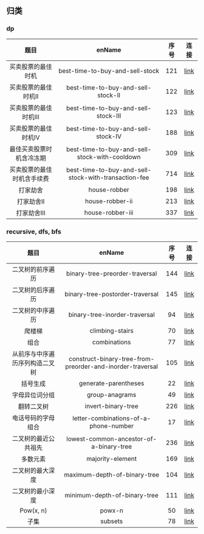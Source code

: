 ## 归类

### dp

| 题目 | enName | 序号 | 连接 |
| :---: | :---: | :---: | :---: |
| 买卖股票的最佳时机 | best-time-to-buy-and-sell-stock | 121 | [link](https://leetcode-cn.com/problems/best-time-to-buy-and-sell-stock/) |
| 买卖股票的最佳时机II | best-time-to-buy-and-sell-stock-II | 122 | [link](https://leetcode-cn.com/problems/best-time-to-buy-and-sell-stock-ii/) |
| 买卖股票的最佳时机III | best-time-to-buy-and-sell-stock-III | 123 | [link](https://leetcode-cn.com/problems/best-time-to-buy-and-sell-stock-iii/) |
| 买卖股票的最佳时机IV | best-time-to-buy-and-sell-stock-IV | 188 | [link](https://leetcode-cn.com/problems/best-time-to-buy-and-sell-stock-iv/) |
| 最佳买卖股票时机含冷冻期 | best-time-to-buy-and-sell-stock-with-cooldown | 309 | [link](https://leetcode-cn.com/problems/best-time-to-buy-and-sell-stock-with-cooldown/) |
| 买卖股票的最佳时机含手续费 | best-time-to-buy-and-sell-stock-with-transaction-fee | 714 | [link](https://leetcode-cn.com/problems/best-time-to-buy-and-sell-stock-with-transaction-fee/) |
| 打家劫舍 | house-robber | 198 | [link](https://leetcode-cn.com/problems/house-robber/) |
| 打家劫舍II | house-robber-ii | 213 | [link](https://leetcode-cn.com/problems/house-robber-ii/) |
| 打家劫舍III | house-robber-iii | 337 | [link](https://leetcode-cn.com/problems/house-robber-iii/) |



### recursive, dfs, bfs
| 题目 | enName | 序号 | 连接 |
| :---: | :---: | :---: | :---: |
| 二叉树的前序遍历 | binary-tree-preorder-traversal | 144 | [link](https://leetcode-cn.com/problems/binary-tree-preorder-traversal/)|
| 二叉树的后序遍历 | binary-tree-postorder-traversal | 145 | [link](https://leetcode-cn.com/problems/binary-tree-postorder-traversal/)|
| 二叉树的中序遍历 | binary-tree-inorder-traversal | 94 | [link](https://leetcode-cn.com/problems/binary-tree-inorder-traversal/)|
| 爬楼梯 | climbing-stairs | 70 | [link](https://leetcode-cn.com/problems/climbing-stairs/)|
| 组合 | combinations | 77 | [link](https://leetcode-cn.com/problems/combinations/)|
| 从前序与中序遍历序列构造二叉树 | construct-binary-tree-from-preorder-and-inorder-traversal | 105 | [link](https://leetcode-cn.com/problems/construct-binary-tree-from-preorder-and-inorder-traversal/)|
| 括号生成 | generate-parentheses | 22 | [link](https://leetcode-cn.com/problems/generate-parentheses/)|
| 字母异位词分组 | group-anagrams | 49 | [link](https://leetcode-cn.com/problems/group-anagrams/)|
| 翻转二叉树 | invert-binary-tree | 226 | [link](https://leetcode-cn.com/problems/invert-binary-tree/description/)|
| 电话号码的字母组合 | letter-combinations-of-a-phone-number | 17 | [link](https://leetcode-cn.com/problems/letter-combinations-of-a-phone-number/)|
| 二叉树的最近公共祖先 | lowest-common-ancestor-of-a-binary-tree | 236 | [link](https://leetcode-cn.com/problems/lowest-common-ancestor-of-a-binary-tree/)|
| 多数元素 | majority-element | 169 | [link](https://leetcode-cn.com/problems/majority-element/description/)|
| 二叉树的最大深度 | maximum-depth-of-binary-tree | 104 | [link](https://leetcode-cn.com/problems/maximum-depth-of-binary-tree/)|
| 二叉树的最小深度 | minimum-depth-of-binary-tree | 111 | [link](https://leetcode-cn.com/problems/minimum-depth-of-binary-tree/)|
| Pow(x, n) | powx-n | 50 | [link](https://leetcode-cn.com/problems/powx-n/)|
| 子集 | subsets | 78 | [link](https://leetcode-cn.com/problems/subsets/)|

